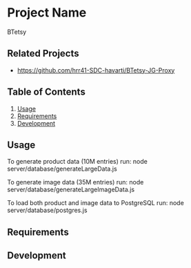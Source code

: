 # Project Name

BTetsy

## Related Projects

  - https://github.com/hrr41-SDC-havarti/BTetsy-JG-Proxy

## Table of Contents

1. [Usage](#Usage)
2. [Requirements](#requirements)
3. [Development](#development)

## Usage

To generate product data (10M entries) run:
node server/database/generateLargeData.js

To generate image data (35M entries) run:
node server/database/generateLargeImageData.js

To load both product and image data to PostgreSQL run:
node server/database/postgres.js

## Requirements

## Development



